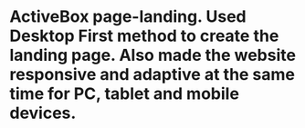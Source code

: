 # ActiveBox page-landing. Used Desktop First method to create the landing page. Also made the website responsive and adaptive at the same time for PC, tablet and mobile devices.
